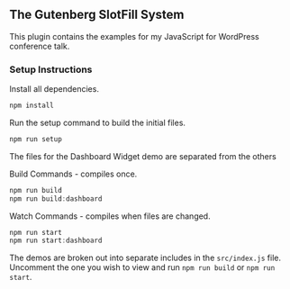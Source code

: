 ## The Gutenberg SlotFill System ##

This plugin contains the examples for my JavaScript for WordPress conference talk.

### Setup Instructions ###

Install all dependencies.

```js
npm install
```

Run the setup command to build the initial files.
```js
npm run setup
```


The files for the Dashboard Widget demo are separated from the others

Build Commands - compiles once.

```js
npm run build
npm run build:dashboard
```
Watch Commands - compiles when files are changed.

```js
npm run start
npm run start:dashboard
```

The demos are broken out into separate includes in the `src/index.js` file. Uncomment the one you wish to view and run `npm run build` or `npm run start`.